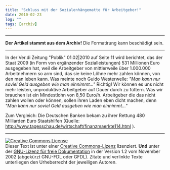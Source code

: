 ```yaml
---
title: "Schluss mit der Sozialenhängematte für Arbeitgeber!"
date: 2010-02-23
log: ""
tags: [archiv]
---
```

<hr><b>Der Artikel stammt aus dem Archiv!</b> Die Formatirung kann beschädigt sein.<hr>
In der Ver.di Zeitung "Poblik" 01.02|2010 auf Seite 11 wird berichtet, das der Staat 2009 (in Form von ergänzender Sozialleistungen) 531 Millionen Euro ausgegeben hat, weil die Arbeitgeber von mittlerweile über 1.000.000 Arbeitnehmern so arm sind, das sie keine Löhne mehr zahlen können, von den man leben kann. Was meinte noch Guido Westerwelle: <i>"Man kann nur soviel Geld ausgeben wie man einnimmt..."</i> Richtig! Wir können es uns nicht mehr leisten, unproduktive Arbeitgeber auf Dauer durch zu füttern. Was wir brauchen ist ein Mindestlohn von 8,50 Euro/h. Arbeitgeber die das nicht zahlen wollen oder können, sollen ihren Laden eben dicht machen, denn <i>"Man kann nur soviel Geld ausgeben wie man einnimmt..."</i>

Zum Vergleich: Die Deutschen Banken bekam zu ihrer Rettung 480 Milliarden Euro Staatshilfen (Quelle: http://www.tagesschau.de/wirtschaft/finanzmaerkte114.html ).

<hr>

 <a rel="license" href="http://creativecommons.org/licenses/by-sa/3.0/de/"><img alt="Creative Commons License" style="border-width:0" src="http://i.creativecommons.org/l/by-sa/3.0/de/88x31.png" /></a><br />Dieser <span xmlns:dc="http://purl.org/dc/elements/1.1/" href="http://purl.org/dc/dcmitype/Text" rel="dc:type">Text</span> ist unter einer <a rel="license" href="http://creativecommons.org/licenses/by-sa/3.0/de/">Creative Commons-Lizenz</a> lizenziert. <b>Und</b> unter der <a href="http://de.wikipedia.org/wiki/GFDL">GNU-Lizenz für freie Dokumentation</a> in der Version 1.2 vom November 2002 (abgekürzt GNU-FDL oder GFDL). Zitate und verlinkte Texte unterliegen den Urheberrecht der jeweiligen Autoren.
